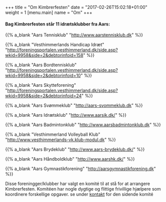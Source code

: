 +++
title = "Om Kimbrerfesten"
date = "2017-02-26T15:02:18+01:00"
weight = 1
[menu.main]
name = "Om"
+++

#### Bag Kimbrerfesten står 11 idrætsklubber fra Aars:

{{% a_blank "Aars Tennisklub" "http://www.aarstennisklub.dk" %}}

{{% a_blank "Vesthimmerlands Handicap Idræt" "http://foreningsportalen.vesthimmerland.dk/side.asp?wkid=9958&side=2&debtorinfoid=158" %}}

{{% a_blank "Aars Bordtennisklub" "http://foreningsportalen.vesthimmerland.dk/side.asp?wkid=9958&side=2&debtorinfoid=10" %}}

{{% a_blank "Aars Skytteforening" "http://foreningsportalen.vesthimmerland.dk/side.asp?wkid=9958&side=2&debtorinfoid=24" %}}

{{% a_blank "Aars Svømmeklub" "http://aars-svommeklub.dk" %}}

{{% a_blank "Aars Idrætsklub" "http://www.aarsik.dk/" %}}

{{% a_blank "Aars Badmintonklub" "http://www.aarsbadmintonklub.dk" %}}

{{% a_blank "Vesthimmerland Volleyball Klub" "http://www.vesthimmerlands-vk.klub-modul.dk" %}}

{{% a_blank "Aars Brydeklub" "http://www.aars-brydeklub.dk/" %}}

{{% a_blank "Aars Håndboldklub" "http://www.aarshk.dk/" %}}

{{% a_blank "Aars Gymnastikforening" "http://aarsgymnastikforening.dk" %}}

Disse foreningger/klubber har valgt en komité til at stå for at arrangere Kimbrerfesten. Komitéen har nogle dygtige og flittige frivillige hjælpere som koordinere forskellige opgaver. se under [kontakt](http://kimbrerfesten.dk/contact/) for den sidende komité
